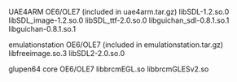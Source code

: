 UAE4ARM OE6/OLE7 (included in uae4arm.tar.gz)
libSDL-1.2.so.0
libSDL_image-1.2.so.0
libSDL_ttf-2.0.so.0
libguichan_sdl-0.8.1.so.1
libguichan-0.8.1.so.1

emulationstation OE6/OLE7 (included in emulationstation.tar.gz)
libfreeimage.so.3
libSDL2-2.0.so.0

glupen64 core OE6/OLE7
libbrcmEGL.so
libbrcmGLESv2.so
